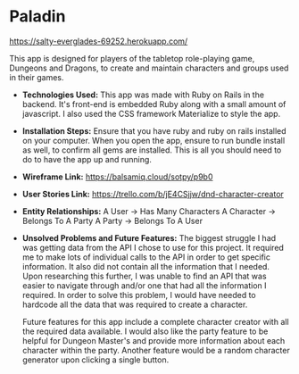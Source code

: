 # Paladin

https://salty-everglades-69252.herokuapp.com/

This app is designed for players of the tabletop role-playing game, Dungeons and Dragons, to create and maintain characters and groups used in their games.

* **Technologies Used:**
  This app was made with Ruby on Rails in the backend. It's front-end is embedded Ruby along with a small amount of javascript. I also used the CSS framework Materialize to style the app.

* **Installation Steps:**
  Ensure that you have ruby and ruby on rails installed on your computer. When you open the app, ensure to run bundle install as well, to confirm all gems are installed. This is all you should need to do to have the app up and running.

* **Wireframe Link:**
  https://balsamiq.cloud/sotpy/p9b0

* **User Stories Link:**
  https://trello.com/b/jE4CSjjw/dnd-character-creator

* **Entity Relationships:**
  A User -> Has Many Characters
  A Character -> Belongs To A Party
  A Party -> Belongs To A User

* **Unsolved Problems and Future Features:**
  The biggest struggle I had was getting data from the API I chose to use for this project. It required me to make lots of individual calls to the API in order to get specific information. It also did not contain all the information that I needed. Upon researching this further, I was unable to find an API that was easier to navigate through and/or one that had all the information I required. In order to solve this problem, I would have needed to hardcode all the data that was required to create a character.

  Future features for this app include a complete character creator with all the required data available. I would also like the party feature to be helpful for Dungeon Master's and provide more information about each character within the party. Another feature would be a random character generator upon clicking a single button.
